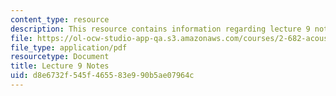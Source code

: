 ```yaml
---
content_type: resource
description: This resource contains information regarding lecture 9 notes.
file: https://ol-ocw-studio-app-qa.s3.amazonaws.com/courses/2-682-acoustical-oceanography-spring-2012/d8e6732f545f465583e990b5ae07964c_MIT2_682S12_lec09.pdf
file_type: application/pdf
resourcetype: Document
title: Lecture 9 Notes
uid: d8e6732f-545f-4655-83e9-90b5ae07964c
---
```

